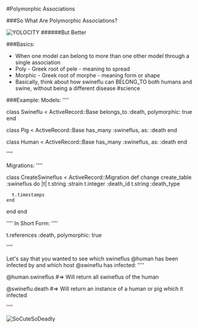 #Polymorphic Associations

###So What Are Polymorphic Associations?

![YOLOCITY](http://imoveilive.com/wp-content/uploads/2014/05/mighty_morphin_power_rangers_by_butters101-d73baih.jpg) ######But Better

###Basics:
* When one model can belong to more than one other model through a single association
* Poly - Greek root of pele - meaning to spread
* Morphic - Greek root of morphe - meaning form or shape
* Basically, think about how swineflu can BELONG_TO both humans and swine, without being a different disease #science

###Example:
Models:
''''

class Swineflu < ActiveRecord::Base
  belongs_to :death, polymorphic: true
end
 
class Pig < ActiveRecord::Base
  has_many :swineflus, as: :death
end
 
class Human < ActiveRecord::Base
  has_many :swineflus, as: :death
end

''''

Migrations:
''''

class CreateSwineflus < ActiveRecord::Migration
  def change
    create_table :swineflus do |t|
      t.string  :strain
      t.integer :death_id
      t.string  :death_type

      t.timestamps
    end
  end
end

''''
In Short Form:
''''

t.references :death, polymorphic: true

''''

Let's say that you wanted to see which swineflus @human has been infected by and which host @swineflu has infected:
''''

@human.swineflus #=> Will return all swineflus of the human

@swineflu.death #=> Will return an instance of a human or pig which it infected

''''


![SoCuteSoDeadly](http://blogs-images.forbes.com/stevensalzberg/files/2011/10/swine-flu1.jpg) 
